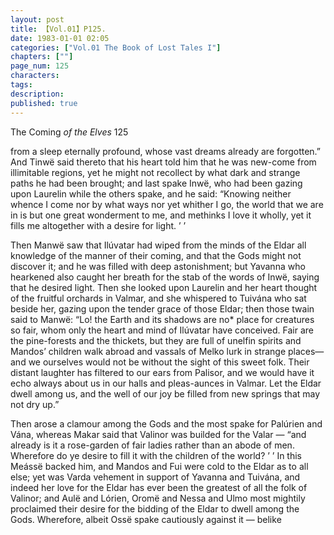 ```yaml
---
layout: post
title: 【Vol.01】P125.
date: 1983-01-01 02:05
categories: ["Vol.01 The Book of Lost Tales I"]
chapters: [""]
page_num: 125
characters: 
tags: 
description: 
published: true
---
```


<p style="text-indent: 0;">
The Coming <I>of the Elves </I>125
</p>

from a sleep eternally profound, whose vast dreams already are forgotten.” And Tinwë said thereto that his heart told him that he was new-come from illimitable regions, yet he might not recollect by what dark and strange paths he had been brought; and last spake Inwë, who had been gazing upon Laurelin while the others spake, and he said: “Knowing neither whence I come nor by what ways nor yet whither I go, the world that we are in is but one great wonderment to me, and methinks I love it wholly, yet it fills me altogether with a desire for light. ’ ’

Then Manwë saw that Ilúvatar had wiped from the minds of the Eldar all knowledge of the manner of their coming, and that the Gods might not discover it; and he was filled with deep astonishment; but Yavanna who hearkened also caught her breath for the stab of the words of Inwë, saying that he desired light. Then she looked upon Laurelin and her heart thought of the fruitful orchards in Valmar, and she whispered to Tuivána who sat beside her, gazing upon the tender grace of those Eldar; then those twain said to Manwë: “Lo! the Earth and its shadows are no* place for creatures so fair, whom only the heart and mind of Ilúvatar have conceived. Fair are the pine-forests and the thickets, but they are full of unelfin spirits and Mandos’ children walk abroad and vassals of Melko lurk in strange places—and we ourselves would not be without the sight of this sweet folk. Their distant laughter has filtered to our ears from Palisor, and we would have it echo always about us in our halls and pleas-aunces in Valmar. Let the Eldar dwell among us, and the well of our joy be filled from new springs that may not dry up.”

Then arose a clamour among the Gods and the most spake for Palúrien and Vána, whereas Makar said that Valinor was builded for the Valar — “and already is it a rose-garden of fair ladies rather than an abode of men. Wherefore do ye desire to fill it with the children of the world? ’ ’ In this Meássë backed him, and Mandos and Fui were cold to the Eldar as to all else; yet was Varda vehement in support of Yavanna and Tuivána, and indeed her love for the Eldar has ever been the greatest of all the folk of Valinor; and Aulë and Lórien, Oromë and Nessa and Ulmo most mightily proclaimed their desire for the bidding of the Eldar to dwell among the Gods. Wherefore, albeit Ossë spake cautiously against it — belike


